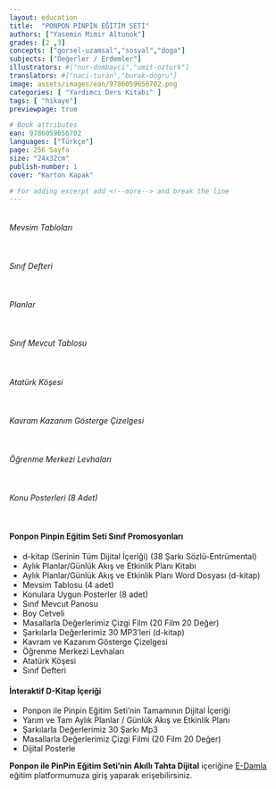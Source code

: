 ```yaml
---
layout: education
title:  "PONPON PİNPİN EĞİTİM SETİ"
authors: ["Yasemin Mimir Altunok"]
grades: [2 ,3]
concepts: ["gorsel-uzamsal","sosyal","doga"]
subjects: ["Değerler / Erdemler"]
illustrators: #["nur-dombayci","umit-ozturk"]
translators: #["naci-turan","burak-dogru"]
image: assets/images/ean/9786059656702.png
categories: [ "Yardımcı Ders Kitabı" ]
tags: [ "hikaye"]
previewpage: true

# Book attributes
ean: 9786059656702
languages: ["Türkçe"]
page: 256 Sayfa
size: "24x32cm"
publish-number: 1
cover: "Karton Kapak"

# For adding excerpt add <!--more--> and break the line
---
```

<!--more--> 
<!--<iframe src="https://www.youtube.com/embed/3YR6su85TxA?rel=0&amp;enablejsapi=1&amp;wmode=opaque" width="90%" height="360px" frameborder="0" allowfullscreen="allowfullscreen"></iframe>
<img src="/assets/images/educations/ponpon-pinpin/ponpon-pinpin-resim-yazi.jpg" alt="">

<div class="container">
  <div class="row">
    <div class="col-6">
<h4>Örnek Çizgi Film izle</h4>
<a href="https://youtu.be/CXG45Y4Ct9o" target="_blank">
  <i class="mdi mdi-youtube fa-4x" style="color: red;"></i>
</a>
    </div>
    <div class="col-6">
        <h4>Örnek Şarkı dinle</h4>
      <a href="http://edam.la/orff/" target="_blank">
        <i  class="mdi mdi-music-clef-treble fa-4x" style="color:#007bff ;"></i>
    </a>
    </div>
  </div>
</div>

“Ponpon ile Pinpin Eğitim Seti’mizin içinde STEM-A Eğitimi’ni; **Montessori**, **Scamper**, **Orff ve Değerler Eğitimi** ile destekledik.

**ORFF Tekniği**’ne uygun olarak şekiller, sayılar, kavramlar ve temalarla ilgili şarkıları sözlü ve enstrumental olarak dinleyebilecekleri karekodları sayfalara yerleştirdik.

**DEĞERLER EĞİTİMİ** ile saygılı ve pozitif bir birey olmalarını sağlamak, özgüveni olan başarılı çocuklar yetiştirmeyi amaçladık.

**Ponpon ile Pinpin Eğitim Seti**’nin içeriği ile çocukların keyifli zaman geçirirken şarkılarla eğlenerek
öğreneceklerine, severek ve rahatça kullanacaklarına inanıyoruz.

**Çıkartma Etkinlikleri**: Ponpon ile Pinpin Eğitim Seti’nde her kitabın içinde bol bol çıkartmalar var.
Böylece bu yaş grubunundaki çocuklarımız, en sevdiği çıkartmalı etkinlikleri doya doya yapabilecekler.



<div class="container">
  <div class="row">
    <div class="col-6 col-md-3">
<img class="zoom" src="/assets/images/educations/ponpon-pinpin/kitap1.jpg" alt="">
    </div>
    <div class="col-6 col-md-2">
 <img class="zoom" src="/assets/images/educations/ponpon-pinpin/kitap2.jpg" alt="">
    </div>
    <div class="col-6 col-md-2">
 <img class="zoom" src="/assets/images/educations/ponpon-pinpin/kitap3.jpg" alt="">
    </div>
    <div class="col-6 col-md-2">
 <img class="zoom" src="/assets/images/educations/ponpon-pinpin/kitap4.jpg" alt="">
    </div>
    <div class="col-6 col-md-3">
 <img class="zoom" src="/assets/images/educations/ponpon-pinpin/kitap5.jpg" alt="">
    </div>
  </div>
  <div class="row">
    <div class="col-6 col-md-3">
<img class="zoom" src="/assets/images/educations/ponpon-pinpin/stema.jpg" alt="">
    </div>
    <div class="col-6 col-md-3">
 <img class="zoom" src="/assets/images/educations/ponpon-pinpin/scamper.jpg" alt="">
    </div>
    <div class="col-6 col-md-3">
 <img class="zoom" src="/assets/images/educations/ponpon-pinpin/montessori.jpg" alt="">
    </div>
    <div class="col-6 col-md-3">
 <img class="zoom" src="/assets/images/educations/ponpon-pinpin/orf.jpg" alt="">
    </div>
  </div>
  <div class="row">
    <div class="col-6 col-md-4">
<img class="zoom" src="/assets/images/educations/ponpon-pinpin/aile-katilim.png" alt="">
    </div>
    <div class="col-6 col-md-4">
 <img class="zoom" src="/assets/images/educations/ponpon-pinpin/sanat-etkinlikleri.png" alt="">
    </div>
    <div class="col-6 col-md-4">
 <img class="zoom" src="/assets/images/educations/ponpon-pinpin/boyama.png" alt="">
    </div>
  </div>
</div>

#### Ponpon Pinpin Öğrenci Eğitim Seti

| Kitap                                       | Adet      | Sayfa    |
| ------------------------------------------- | --------- | -------- |
| Eğitim Kitapları                            | 5 Kitap   | 32 Sayfa |
| Aile Katılım Kitapları                      | 1 Kitap | 32 Sayfa  |
| Sanat Etkinliği                             | 1 Kitap   | 24 Sayfa |
| Boyama Kitabı                  | 1 Kitap   | 16 Sayfa |
| Portfolyo Dosyası                            | 1 Kitap   | 32 Sayfa |
| Karne | 1 Adet    |
| Başarı Belgesi             | 1 Adet    |
| Boy-Kilo Grafiği                            | 1 Adet    |

#### Ponpon Pinpin Öğrenci Eğitim Seti'nin içinde;

<div class="container">
  <div class="row">
    <div class="col-12 col-md-6">
      <ul>
        <li>Çocukların yaş seviyelerine uygun günlük yaşamı anlatan etkinlik sayfaları</li>
        <li>Basit kavramlar</li>
        <li>Sayı alıştırmaları</li>
        <li>Örüntü ve grafik çalışmaları</li>
        <li>Özgün düşünce, Beyin fırtınası etkinlikleri</li>
        <li>Mandala ve sınırlı boyama çalışmaları</li>
      </ul>
  </div>
    <div class="col-12 col-md-6">
      <ul>
        <li>Dil etkinlikleri çalışmaları</li>
        <li>Çizgi çalışmaları</li>
        <li>Renk ve şekil kavramları</li>
        <li>Dikkat ve algı çalışmaları</li>
        <li>Deneyler</li>
        <li>Değerler eğitimi</li>
        <li>Çocukların güzel davranışlar kazanmalarını destekleyici grafik çalışmaları yer almaktadır</li>
      </ul>
  </div>
</div>
</div>

--><img src="/assets/images/educations/ponpon-pinpin/sinif-promosyonlari-yazi.png" alt="">

<div class="container">
  <div class="row">
    <div class="col-12">
      <h6>Mevsim Tabloları</h6>
   <img src="/assets/images/educations/ponpon-pinpin/mevsim-tablolari.png" alt="">
    </div>
  </div>
  <div class="row">
    <div class="col-6 col-md-4">
      <h6>Sınıf Defteri</h6>
   <img class="zoom" src="/assets/images/educations/ponpon-pinpin/sinif-defteri.png" alt="">
    </div>
    <div class="col-6 col-md-4">
      <h6>Planlar</h6>
       <img class="zoom" src="/assets/images/educations/ponpon-pinpin/planlar.png" alt="">
    </div>
    <div class="col-6 col-md-4">
      <h6>Sınıf Mevcut Tablosu</h6>
       <img class="zoom" src="/assets/images/educations/ponpon-pinpin/sinif-mevcut-tablosu.png" alt="">
    </div>
  </div>
  <div class="row">
    <div class="col-6 col-md-6">
      <h6>Atatürk Köşesi</h6>
   <img class="zoom" src="/assets/images/educations/ponpon-pinpin/ataturk-kosesi.png" alt="">
    </div>
    <div class="col-6 col-md-6">
      <h6>Kavram Kazanım Gösterge Çizelgesi</h6>
       <img class="zoom" src="/assets/images/educations/ponpon-pinpin/kavram-kazanim-cizelge.png" alt="">
    </div>
  </div>
  <div class="row">
    <div class="col-12">
      <h6>Öğrenme Merkezi Levhaları</h6>
   <img  src="/assets/images/educations/ponpon-pinpin/ogrenme-levhalari.jpg" alt="">
    </div>
  </div>
  <div class="row">
    <div class="col-12">
      <h6>Konu Posterleri (8 Adet)</h6>
   <img src="/assets/images/educations/ponpon-pinpin/konu-posterleri.png" alt="">
    </div>
  </div>
</div>

#### Ponpon Pinpin Eğitim Seti Sınıf Promosyonları
  - d-kitap (Serinin Tüm Dijital İçeriği) (38 Şarkı Sözlü-Entrümental)
  - Aylık Planlar/Günlük Akış ve Etkinlik Planı Kitabı
  - Aylık Planlar/Günlük Akış ve Etkinlik Planı Word Dosyası (d-kitap)
  - Mevsim Tablosu (4 adet)
  - Konulara Uygun Posterler (8 adet)
  - Sınıf Mevcut Panosu
  - Boy Cetveli
  - Masallarla Değerlerimiz Çizgi Film (20 Film 20 Değer)
  - Şarkılarla Değerlerimiz 30 MP3’leri (d-kitap)
  - Kavram ve Kazanım Gösterge Çizelgesi
  - Öğrenme Merkezi Levhaları
  - Atatürk Köşesi
  - Sınıf Defteri

#### İnteraktif D-Kitap İçeriği
  - Ponpon ile Pinpin Eğitim Seti’nin Tamamının Dijital İçeriği
  - Yarım ve Tam Aylık Planlar / Günlük Akış ve Etkinlik Planı
  - Şarkılarla Değerlerimiz 30 Şarkı Mp3
  - Masallarla Değerlerimiz Çizgi Filmi (20 Film 20 Değer)
  - Dijital Posterle

**Ponpon ile PinPin Eğitim Seti’nin Akıllı Tahta Dijital** içeriğine  <a href="https://e-damla.com.tr/ " target="_blank">E-Damla</a> eğitim platformumuza giriş yaparak erişebilirsiniz.





